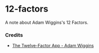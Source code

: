 # 12-factors
A note about Adam Wiggins's 12 Factors.

### Credits
- [The Twelve-Factor App - Adam Wiggins](https://12factor.net/)
